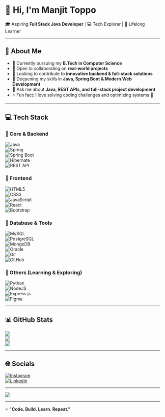 # 👋 Hi, I'm Manjit Toppo  

🎓 Aspiring **Full Stack Java Developer** | 💻 Tech Explorer | 🌱 Lifelong Learner  

---

## 💫 About Me  
- 🔭 Currently pursuing my **B.Tech in Computer Science**  
- 👯 Open to collaborating on **real-world projects**  
- 🤝 Looking to contribute to **innovative backend & full-stack solutions**  
- 🌱 Deepening my skills in **Java, Spring Boot & Modern Web Development**  
- 💬 Ask me about **Java, REST APIs, and full-stack project development**  
- ⚡ Fun fact: I love solving coding challenges and optimizing systems 🚀  

---

## 💻 Tech Stack  

### 🔹 Core & Backend  
![Java](https://img.shields.io/badge/Java-%23ED8B00.svg?style=for-the-badge&logo=java&logoColor=white)  
![Spring](https://img.shields.io/badge/Spring-%236DB33F.svg?style=for-the-badge&logo=spring&logoColor=white)  
![Spring Boot](https://img.shields.io/badge/SpringBoot-%236DB33F.svg?style=for-the-badge&logo=springboot&logoColor=white)  
![Hibernate](https://img.shields.io/badge/Hibernate-59666C.svg?style=for-the-badge&logo=hibernate&logoColor=white)  
![REST API](https://img.shields.io/badge/REST-02569B.svg?style=for-the-badge&logo=rest&logoColor=white)  

### 🔹 Frontend  
![HTML5](https://img.shields.io/badge/html5-%23E34F26.svg?style=for-the-badge&logo=html5&logoColor=white)  
![CSS3](https://img.shields.io/badge/css3-%231572B6.svg?style=for-the-badge&logo=css3&logoColor=white)  
![JavaScript](https://img.shields.io/badge/javascript-%23323330.svg?style=for-the-badge&logo=javascript&logoColor=%23F7DF1E)  
![React](https://img.shields.io/badge/react-%2320232a.svg?style=for-the-badge&logo=react&logoColor=%2361DAFB)  
![Bootstrap](https://img.shields.io/badge/bootstrap-%238511FA.svg?style=for-the-badge&logo=bootstrap&logoColor=white)  

### 🔹 Database & Tools  
![MySQL](https://img.shields.io/badge/mysql-4479A1.svg?style=for-the-badge&logo=mysql&logoColor=white)  
![PostgreSQL](https://img.shields.io/badge/postgresql-%23316192.svg?style=for-the-badge&logo=postgresql&logoColor=white)  
![MongoDB](https://img.shields.io/badge/MongoDB-%234ea94b.svg?style=for-the-badge&logo=mongodb&logoColor=white)  
![Oracle](https://img.shields.io/badge/OracleDB-F80000.svg?style=for-the-badge&logo=oracle&logoColor=white)  
![Git](https://img.shields.io/badge/git-%23F05033.svg?style=for-the-badge&logo=git&logoColor=white)  
![GitHub](https://img.shields.io/badge/github-%23121011.svg?style=for-the-badge&logo=github&logoColor=white)  

### 🔹 Others (Learning & Exploring)  
![Python](https://img.shields.io/badge/python-3670A0?style=for-the-badge&logo=python&logoColor=ffdd54)  
![NodeJS](https://img.shields.io/badge/node.js-6DA55F?style=for-the-badge&logo=node.js&logoColor=white)  
![Express.js](https://img.shields.io/badge/express.js-%23404d59.svg?style=for-the-badge&logo=express&logoColor=%2361DAFB)  
![Figma](https://img.shields.io/badge/figma-%23F24E1E.svg?style=for-the-badge&logo=figma&logoColor=white)  

---

## 📊 GitHub Stats  
![](https://github-readme-stats.vercel.app/api?username=Manjit4678&theme=dark&hide_border=false&include_all_commits=false&count_private=false)  
![](https://github-readme-streak-stats.herokuapp.com/?user=Manjit4678&theme=dark&hide_border=false)  
![](https://github-readme-stats.vercel.app/api/top-langs/?username=Manjit4678&theme=dark&hide_border=false&include_all_commits=false&count_private=false&layout=compact)  

---

## 🌐 Socials  
[![Instagram](https://img.shields.io/badge/Instagram-%23E4405F.svg?logo=Instagram&logoColor=white)](https://instagram.com/manjit_4678)  
[![LinkedIn](https://img.shields.io/badge/LinkedIn-%230077B5.svg?logo=linkedin&logoColor=white)](https://linkedin.com/in/manjittoppo)  

---

[![](https://visitcount.itsvg.in/api?id=Manjit4678&icon=0&color=0)](https://visitcount.itsvg.in)  

---
⭐️ **"Code. Build. Learn. Repeat."**  
